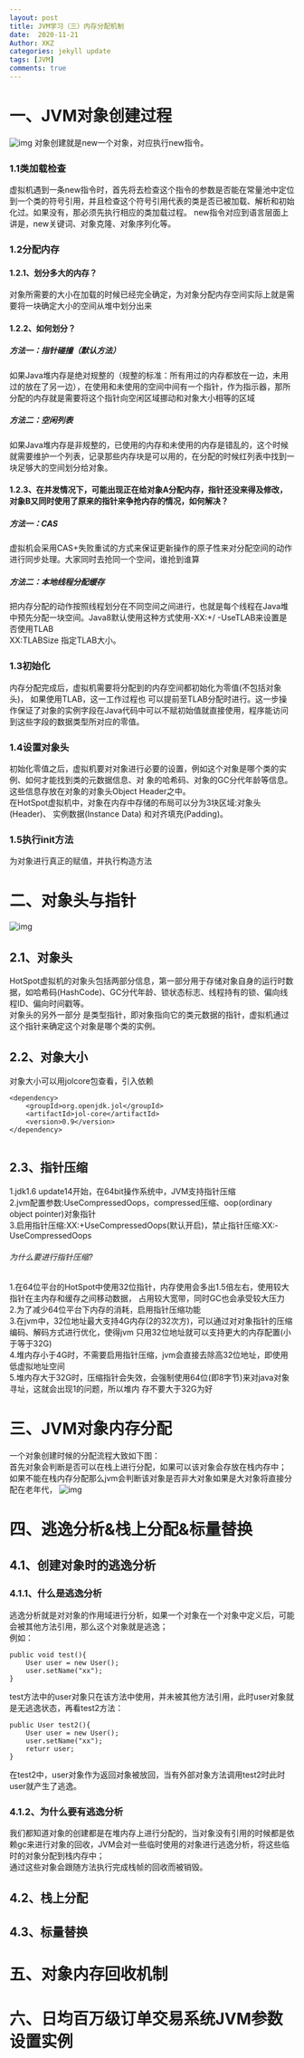 ```yaml
---
layout: post
title: JVM学习（三）内存分配机制
date:  2020-11-21
Author: XKZ
categories: jekyll update
tags: [JVM]
comments: true
---
```

# 一、JVM对象创建过程
![img](https://xukaizhong188.github.io/HelloProgrammer/images/2020-11-21/p8.png)
对象创建就是new一个对象，对应执行new指令。
### 1.1类加载检查
虚拟机遇到一条new指令时，首先将去检查这个指令的参数是否能在常量池中定位到一个类的符号引用，并且检查这个符号引用代表的类是否已被加载、解析和初始化过。如果没有，那必须先执行相应的类加载过程。
new指令对应到语言层面上讲是，new关键词、对象克隆、对象序列化等。
### 1.2分配内存
#### 1.2.1、划分多大的内存？
对象所需要的大小在加载的时候已经完全确定，为对象分配内存空间实际上就是需要将一块确定大小的空间从堆中划分出来
#### 1.2.2、如何划分？
##### 方法一：指针碰撞（默认方法）
如果Java堆内存是绝对规整的（规整的标准：所有用过的内存都放在一边，未用过的放在了另一边），在使用和未使用的空间中间有一个指针，作为指示器，那所分配的内存就是需要将这个指针向空闲区域挪动和对象大小相等的区域
##### 方法二：空闲列表
如果Java堆内存是非规整的，已使用的内存和未使用的内存是错乱的，这个时候就需要维护一个列表，记录那些内存块是可以用的，在分配的时候红列表中找到一块足够大的空间划分给对象。
#### 1.2.3、在并发情况下，可能出现正在给对象A分配内存，指针还没来得及修改，对象B又同时使用了原来的指针来争抢内存的情况，如何解决？
##### 方法一：CAS
虚拟机会采用CAS+失败重试的方式来保证更新操作的原子性来对分配空间的动作进行同步处理。大家同时去抢同一个空间，谁抢到谁算
##### 方法二：本地线程分配缓存
把内存分配的动作按照线程划分在不同空间之间进行，也就是每个线程在Java堆中预先分配一块空间。Java8默认使用这种方式使用-XX:+/ -UseTLAB来设置是否使用TLAB    
­XX:TLABSize 指定TLAB大小。
### 1.3初始化
内存分配完成后，虚拟机需要将分配到的内存空间都初始化为零值(不包括对象头)， 如果使用TLAB，这一工作过程也 可以提前至TLAB分配时进行。这一步操作保证了对象的实例字段在Java代码中可以不赋初始值就直接使用，程序能访问 到这些字段的数据类型所对应的零值。
### 1.4设置对象头
初始化零值之后，虚拟机要对对象进行必要的设置，例如这个对象是哪个类的实例、如何才能找到类的元数据信息、对 象的哈希码、对象的GC分代年龄等信息。这些信息存放在对象的对象头Object Header之中。   
在HotSpot虚拟机中，对象在内存中存储的布局可以分为3块区域:对象头(Header)、 实例数据(Instance Data) 和对齐填充(Padding)。    
### 1.5执行init方法
为对象进行真正的赋值，并执行构造方法
# 二、对象头与指针
![img](https://xukaizhong188.github.io/HelloProgrammer/images/2020-11-21/p9.png)
## 2.1、对象头 
HotSpot虚拟机的对象头包括两部分信息，第一部分用于存储对象自身的运行时数据，如哈希码(HashCode)、GC分代年龄、锁状态标志、线程持有的锁、偏向线程ID、偏向时间戳等。      
对象头的另外一部分 是类型指针，即对象指向它的类元数据的指针，虚拟机通过这个指针来确定这个对象是哪个类的实例。
## 2.2、对象大小
对象大小可以用jol­core包查看，引入依赖
````
<dependency>
    <groupId>org.openjdk.jol</groupId> 
    <artifactId>jol‐core</artifactId>
    <version>0.9</version>
</dependency>     
      
````
## 2.3、指针压缩
1.jdk1.6 update14开始，在64bit操作系统中，JVM支持指针压缩       
2.jvm配置参数:UseCompressedOops，compressed­­压缩、oop(ordinary object pointer)­­对象指针        
3.启用指针压缩:­XX:+UseCompressedOops(默认开启)，禁止指针压缩:­XX:­UseCompressedOops   
###### 为什么要进行指针压缩?  
1.在64位平台的HotSpot中使用32位指针，内存使用会多出1.5倍左右，使用较大指针在主内存和缓存之间移动数据， 占用较大宽带，同时GC也会承受较大压力    
2.为了减少64位平台下内存的消耗，启用指针压缩功能     
3.在jvm中，32位地址最大支持4G内存(2的32次方)，可以通过对对象指针的压缩编码、解码方式进行优化，使得jvm 只用32位地址就可以支持更大的内存配置(小于等于32G)        
4.堆内存小于4G时，不需要启用指针压缩，jvm会直接去除高32位地址，即使用低虚拟地址空间       
5.堆内存大于32G时，压缩指针会失效，会强制使用64位(即8字节)来对java对象寻址，这就会出现1的问题，所以堆内 存不要大于32G为好  

# 三、JVM对象内存分配
一个对象创建时候的分配流程大致如下图：      
首先对象会判断是否可以在栈上进行分配，如果可以该对象会存放在栈内存中；   
如果不能在栈内存分配那么jvm会判断该对象是否非大对象如果是大对象将直接分配在老年代，
![img](https://xukaizhong188.github.io/HelloProgrammer/images/2020-11-23/p1.jpeg)

# 四、逃逸分析&栈上分配&标量替换
## 4.1、创建对象时的逃逸分析
### 4.1.1、什么是逃逸分析
逃逸分析就是对对象的作用域进行分析，如果一个对象在一个对象中定义后，可能会被其他方法引用，那么这个对象就是逃逸；    
例如：
````
public void test(){
    User user = new User();
    user.setName("xx");
}
````
test方法中的user对象只在该方法中使用，并未被其他方法引用，此时user对象就是无逃逸状态，再看test2方法：
````
public User test2(){
    User user = new User();
    user.setName("xx");
    returr user;
}
````
在test2中，user对象作为返回对象被放回，当有外部对象方法调用test2时此时user就产生了逃逸。
### 4.1.2、为什么要有逃逸分析
我们都知道对象的创建都是在堆内存上进行分配的，当对象没有引用的时候都是依赖gc来进行对象的回收，JVM会对一些临时使用的对象进行逃逸分析，将这些临时的对象分配到栈内存中；      
通过这些对象会跟随方法执行完成栈帧的回收而被销毁。
## 4.2、栈上分配
## 4.3、标量替换
# 五、对象内存回收机制
# 六、日均百万级订单交易系统JVM参数设置实例